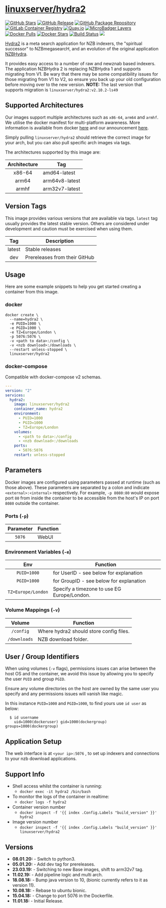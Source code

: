 # [linuxserver/hydra2](https://github.com/linuxserver/docker-hydra2)

[![GitHub Stars](https://img.shields.io/github/stars/linuxserver/docker-hydra2.svg?style=flat-square&color=E68523&logo=github&logoColor=FFFFFF)](https://github.com/linuxserver/docker-hydra2)
[![GitHub Release](https://img.shields.io/github/release/linuxserver/docker-hydra2.svg?style=flat-square&color=E68523&logo=github&logoColor=FFFFFF)](https://github.com/linuxserver/docker-hydra2/releases)
[![GitHub Package Repository](https://img.shields.io/static/v1.svg?style=flat-square&color=E68523&label=linuxserver.io&message=GitHub%20Package&logo=github&logoColor=FFFFFF)](https://github.com/linuxserver/docker-hydra2/packages)
[![GitLab Container Registry](https://img.shields.io/static/v1.svg?style=flat-square&color=E68523&label=linuxserver.io&message=GitLab%20Registry&logo=gitlab&logoColor=FFFFFF)](https://gitlab.com/Linuxserver.io/docker-hydra2/container_registry)
[![Quay.io](https://img.shields.io/static/v1.svg?style=flat-square&color=E68523&label=linuxserver.io&message=Quay.io)](https://quay.io/repository/linuxserver.io/hydra2)
[![MicroBadger Layers](https://img.shields.io/microbadger/layers/linuxserver/hydra2.svg?style=flat-square&color=E68523)](https://microbadger.com/images/linuxserver/hydra2 "Get your own version badge on microbadger.com")
[![Docker Pulls](https://img.shields.io/docker/pulls/linuxserver/hydra2.svg?style=flat-square&color=E68523&label=pulls&logo=docker&logoColor=FFFFFF)](https://hub.docker.com/r/linuxserver/hydra2)
[![Docker Stars](https://img.shields.io/docker/stars/linuxserver/hydra2.svg?style=flat-square&color=E68523&label=stars&logo=docker&logoColor=FFFFFF)](https://hub.docker.com/r/linuxserver/hydra2)
[![Build Status](https://ci.linuxserver.io/view/all/job/Docker-Pipeline-Builders/job/docker-hydra2/job/master/badge/icon?style=flat-square)](https://ci.linuxserver.io/job/Docker-Pipeline-Builders/job/docker-hydra2/job/master/)
[![](https://lsio-ci.ams3.digitaloceanspaces.com/linuxserver/hydra2/latest/badge.svg)](https://lsio-ci.ams3.digitaloceanspaces.com/linuxserver/hydra2/latest/index.html)

[Hydra2](https://github.com/theotherp/nzbhydra2) is a meta search application for NZB indexers, the "spiritual successor" to NZBmegasearcH, and an evolution of the original application [NZBHydra](https://github.com/theotherp/nzbhydra).

It provides easy access to a number of raw and newznab based indexers. The application NZBHydra 2 is replacing NZBHydra 1 and supports migrating from V1. Be wary that there may be some compatibility issues for those migrating from V1 to V2, so ensure you back up your old configuration before moving over to the new version. **NOTE:** The last version that supports migration is `linuxserver/hydra2:v2.10.2-ls49`


## Supported Architectures

Our images support multiple architectures such as `x86-64`, `arm64` and `armhf`. We utilise the docker manifest for multi-platform awareness. More information is available from docker [here](https://github.com/docker/distribution/blob/master/docs/spec/manifest-v2-2.md#manifest-list) and our announcement [here](https://blog.linuxserver.io/2019/02/21/the-lsio-pipeline-project/).

Simply pulling `linuxserver/hydra2` should retrieve the correct image for your arch, but you can also pull specific arch images via tags.

The architectures supported by this image are:

| Architecture | Tag |
| :----: | --- |
| x86-64 | amd64-latest |
| arm64 | arm64v8-latest |
| armhf | arm32v7-latest |

## Version Tags

This image provides various versions that are available via tags. `latest` tag usually provides the latest stable version. Others are considered under development and caution must be exercised when using them.

| Tag | Description |
| :----: | --- |
| latest | Stable releases |
| dev | Prereleases from their GitHub |

## Usage

Here are some example snippets to help you get started creating a container from this image.

### docker

```
docker create \
  --name=hydra2 \
  -e PUID=1000 \
  -e PGID=1000 \
  -e TZ=Europe/London \
  -p 5076:5076 \
  -v <path to data>:/config \
  -v <nzb download>:/downloads \
  --restart unless-stopped \
  linuxserver/hydra2
```


### docker-compose

Compatible with docker-compose v2 schemas.

```yaml
---
version: "2"
services:
  hydra2:
    image: linuxserver/hydra2
    container_name: hydra2
    environment:
      - PUID=1000
      - PGID=1000
      - TZ=Europe/London
    volumes:
      - <path to data>:/config
      - <nzb download>:/downloads
    ports:
      - 5076:5076
    restart: unless-stopped
```

## Parameters

Docker images are configured using parameters passed at runtime (such as those above). These parameters are separated by a colon and indicate `<external>:<internal>` respectively. For example, `-p 8080:80` would expose port `80` from inside the container to be accessible from the host's IP on port `8080` outside the container.

### Ports (`-p`)

| Parameter | Function |
| :----: | --- |
| `5076` | WebUI |


### Environment Variables (`-e`)

| Env | Function |
| :----: | --- |
| `PUID=1000` | for UserID - see below for explanation |
| `PGID=1000` | for GroupID - see below for explanation |
| `TZ=Europe/London` | Specify a timezone to use EG Europe/London. |

### Volume Mappings (`-v`)

| Volume | Function |
| :----: | --- |
| `/config` | Where hydra2 should store config files. |
| `/downloads` | NZB download folder. |



## User / Group Identifiers

When using volumes (`-v` flags), permissions issues can arise between the host OS and the container, we avoid this issue by allowing you to specify the user `PUID` and group `PGID`.

Ensure any volume directories on the host are owned by the same user you specify and any permissions issues will vanish like magic.

In this instance `PUID=1000` and `PGID=1000`, to find yours use `id user` as below:

```
  $ id username
    uid=1000(dockeruser) gid=1000(dockergroup) groups=1000(dockergroup)
```

## Application Setup

The web interface is at `<your ip>:5076` , to set up indexers and connections to your nzb download applications.



## Support Info

* Shell access whilst the container is running:
  * `docker exec -it hydra2 /bin/bash`
* To monitor the logs of the container in realtime:
  * `docker logs -f hydra2`
* Container version number
  * `docker inspect -f '{{ index .Config.Labels "build_version" }}' hydra2`
* Image version number
  * `docker inspect -f '{{ index .Config.Labels "build_version" }}' linuxserver/hydra2`

## Versions

* **08.01.20:** - Switch to python3.
* **05.01.20:** - Add dev tag for prereleases.
* **23.03.19:** - Switching to new Base images, shift to arm32v7 tag.
* **11.02.19:** - Add pipeline logic and multi arch.
* **18.08.18:** - Bump java version to 10, (bionic currently refers to it as version 11).
* **10.08.18:** - Rebase to ubuntu bionic.
* **15.04.18:** - Change to port 5076 in the Dockerfile.
* **11.01.18:** - Initial Release.
